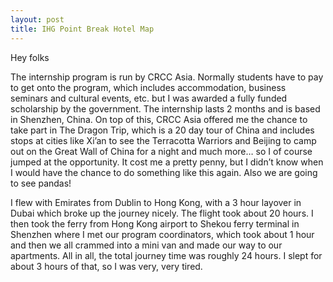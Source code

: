 ```yaml
---
layout: post
title: IHG Point Break Hotel Map
---
```


Hey folks

The internship program is run by CRCC Asia. Normally students have to pay to get onto the program, which includes accommodation, business seminars and cultural events, etc. but I was awarded a fully funded scholarship by the government. The internship lasts 2 months and is based in Shenzhen, China. On top of this, CRCC Asia offered me the chance to take part in The Dragon Trip, which is a 20 day tour of China and includes stops at cities like Xi’an to see the Terracotta Warriors and Beijing to camp out on the Great Wall of China for a night and much more… so I of course jumped at the opportunity. It cost me a pretty penny, but I didn’t know when I would have the chance to do something like this again. Also we are going to see pandas!

I flew with Emirates from Dublin to Hong Kong, with a 3 hour layover in Dubai which broke up the journey nicely. The flight took about 20 hours. I then took the ferry from Hong Kong airport to Shekou ferry terminal in Shenzhen where I met our program coordinators, which took about 1 hour and then we all crammed into a mini van and made our way to our apartments. All in all, the total journey time was roughly 24 hours. I slept for about 3 hours of that, so I was very, very tired.

